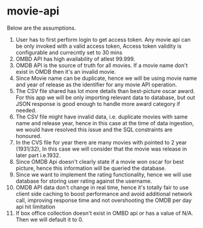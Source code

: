 # movie-api

Below are the assumptions.

1. User has to first perform login to get access token. Any movie api can be only invoked with a valid access token, Access token validity is configurable and currecntly set to 30 mins
2. OMBD API has high availability of atlest 99.999.
3. OMDB API is the source of truth for all movies. If a movie name don't exist in OMDB then it's an invalid movie.
4. Since Movie name can be duplicate, hence we will be using movie name and year of release as the identifier for any movie API operation.
5. The CSV file shared has lot more details than best-picture oscar award. For this app we will be only importing relevant data to database, but out JSON response is good enough to handle more award category if needed.
6. The CSV file might have invalid data, i.e. duplicate movies with same name and release year, hence in this case at the time of data ingestion, we would have resolved this issue and the SQL constraints are honoured.
7. In the CVS file for year there are many movies with pointed to 2 year (1931/32), In this case we will consider that the movie was release in later part i.e.1932.
8. Since OMDB Api doesn't clearly state if a movie won oscar for best picture, hence this information will be queried the database.
9. Since we want to implement the rating functionality, hence we will use database for storing user rating against the username.
10. OMDB API data don't change in real time, hence it's totally fair to use client side caching to boost performance and avoid additional network call, improving response time and not overshooting the OMDB per day api hit limitation
11. If box office collection doesn't exist in OMBD api or has a value of N/A. Then we will default it to 0.